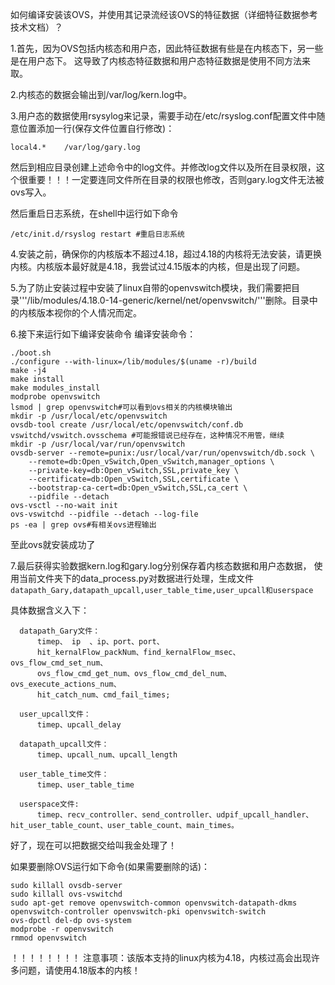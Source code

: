 如何编译安装该OVS，并使用其记录流经该OVS的特征数据（详细特征数据参考技术文档）？

1.首先，因为OVS包括内核态和用户态，因此特征数据有些是在内核态下，另一些是在用户态下。
这导致了内核态特征数据和用户态特征数据是使用不同方法来取。

2.内核态的数据会输出到/var/log/kern.log中。

3.用户态的数据使用rsysylog来记录，需要手动在/etc/rsyslog.conf配置文件中随意位置添加一行(保存文件位置自行修改)：
```
local4.*	/var/log/gary.log
```
然后到相应目录创建上述命令中的log文件。并修改log文件以及所在目录权限，这个很重要！！！一定要连同文件所在目录的权限也修改，否则gary.log文件无法被ovs写入。

然后重启日志系统，在shell中运行如下命令
```
/etc/init.d/rsyslog restart #重启日志系统
```
4.安装之前，确保你的内核版本不超过4.18，超过4.18的内核将无法安装，请更换内核。内核版本最好就是4.18，我尝试过4.15版本的内核，但是出现了问题。

5.为了防止安装过程中安装了linux自带的openvswitch模块，我们需要把目录'''/lib/modules/4.18.0-14-generic/kernel/net/openvswitch/'''删除。目录中的内核版本视你的个人情况而定。

6.接下来运行如下编译安装命令
编译安装命令：
```
./boot.sh
./configure --with-linux=/lib/modules/$(uname -r)/build
make -j4
make install
make modules_install
modprobe openvswitch
lsmod | grep openvswitch#可以看到ovs相关的内核模块输出
mkdir -p /usr/local/etc/openvswitch
ovsdb-tool create /usr/local/etc/openvswitch/conf.db vswitchd/vswitch.ovsschema #可能报错说已经存在，这种情况不用管，继续
mkdir -p /usr/local/var/run/openvswitch
ovsdb-server --remote=punix:/usr/local/var/run/openvswitch/db.sock \
    --remote=db:Open_vSwitch,Open_vSwitch,manager_options \
    --private-key=db:Open_vSwitch,SSL,private_key \
    --certificate=db:Open_vSwitch,SSL,certificate \
    --bootstrap-ca-cert=db:Open_vSwitch,SSL,ca_cert \
    --pidfile --detach
ovs-vsctl --no-wait init
ovs-vswitchd --pidfile --detach --log-file
ps -ea | grep ovs#有相关ovs进程输出
```
至此ovs就安装成功了



7.最后获得实验数据kern.log和gary.log分别保存着内核态数据和用户态数据，
  使用当前文件夹下的data_process.py对数据进行处理，生成文件
  ```datapath_Gary,datapath_upcall,user_table_time,user_upcall和userspace```

  具体数据含义入下：
  ```
	datapath_Gary文件：
		timep、 ip  、ip、port、port、 
		hit_kernalFlow_packNum、find_kernalFlow_msec、ovs_flow_cmd_set_num、
		ovs_flow_cmd_get_num、ovs_flow_cmd_del_num、ovs_execute_actions_num、
		hit_catch_num、cmd_fail_times;
			
	user_upcall文件：
		timep、upcall_delay
			
	datapath_upcall文件：
		timep、upcall_num、upcall_length

	user_table_time文件：
		timep、user_table_time
			
	userspace文件:
		timep、recv_controller、send_controller、udpif_upcall_handler、hit_user_table_count、user_table_count、main_times。
```


  好了，现在可以把数据交给叫我金处理了！






如果要删除OVS运行如下命令(如果需要删除的话)：
```
sudo killall ovsdb-server
sudo killall ovs-vswitchd
sudo apt-get remove openvswitch-common openvswitch-datapath-dkms openvswitch-controller openvswitch-pki openvswitch-switch
ovs-dpctl del-dp ovs-system
modprobe -r openvswitch 
rmmod openvswitch
```

！！！！！！！！
注意事项：该版本支持的linux内核为4.18，内核过高会出现许多问题，请使用4.18版本的内核！

